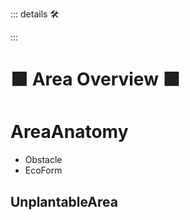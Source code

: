 ::: details 🛠



:::

# 🟩  <eco>Area Overview</eco> 🟩 

# AreaAnatomy
- Obstacle
- EcoForm


## UnplantableArea



